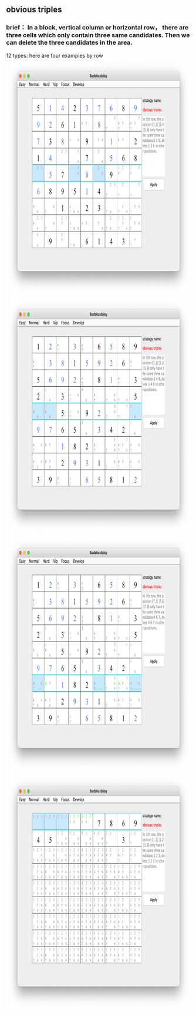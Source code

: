 ## obvious triples    
### brief： In a block, vertical column or horizontal row， there are three cells which only contain three same candidates. Then we can delete the three candidates in the area.     
12 types: here are four examples by row
<img src="picture/obvious_triples_222_EN.png" width="825" height="645" >
<img src="picture/obvious_triples_223_EN.png" width="825" height="645" >
<img src="picture/obvious_triples_233_EN.png" width="825" height="645" >
<img src="picture/obvious_triples_333_EN.png" width="825" height="645" >